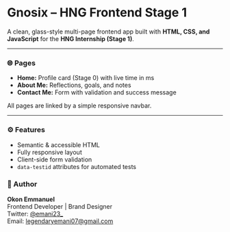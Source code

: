 # Gnosix – HNG Frontend Stage 1

A clean, glass-style multi-page frontend app built with **HTML, CSS, and JavaScript** for the **HNG Internship (Stage 1)**.

---

### 🌐 Pages
- **Home:** Profile card (Stage 0) with live time in ms  
- **About Me:** Reflections, goals, and notes  
- **Contact Me:** Form with validation and success message  

All pages are linked by a simple responsive navbar.

---

### ⚙️ Features
- Semantic & accessible HTML  
- Fully responsive layout  
- Client-side form validation  
- `data-testid` attributes for automated tests  



### 👤 Author
**Okon Emmanuel**  
Frontend Developer | Brand Designer  
Twitter: [@emani23_](https://twitter.com/emani23_)  
Email: legendaryemani07@gmail.com

